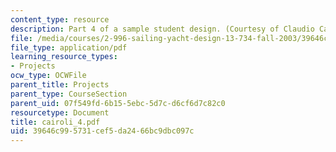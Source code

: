 ```yaml
---
content_type: resource
description: Part 4 of a sample student design. (Courtesy of Claudio Cairoli.)
file: /media/courses/2-996-sailing-yacht-design-13-734-fall-2003/39646c995731cef5da2466bc9dbc097c_cairoli_4.pdf
file_type: application/pdf
learning_resource_types:
- Projects
ocw_type: OCWFile
parent_title: Projects
parent_type: CourseSection
parent_uid: 07f549fd-6b15-5ebc-5d7c-d6cf6d7c82c0
resourcetype: Document
title: cairoli_4.pdf
uid: 39646c99-5731-cef5-da24-66bc9dbc097c
---
```

